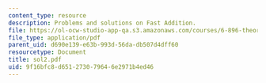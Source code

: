 ```yaml
---
content_type: resource
description: Problems and solutions on Fast Addition.
file: https://ol-ocw-studio-app-qa.s3.amazonaws.com/courses/6-896-theory-of-parallel-hardware-sma-5511-spring-2004/9f16bfc8d651273079646e2971b4ed46_sol2.pdf
file_type: application/pdf
parent_uid: d690e139-e63b-993d-56da-db507d4dff60
resourcetype: Document
title: sol2.pdf
uid: 9f16bfc8-d651-2730-7964-6e2971b4ed46
---
```

